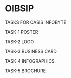 # OIBSIP
TASKS FOR OASIS INFOBYTE 

TASK-1 POSTER

TASK-2 LOGO

TASK-3 BUSINESS CARD

TASK-4 INFOGRAPHICS

TASK-5 BROCHURE
